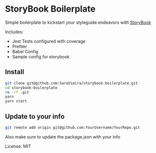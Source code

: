 # StoryBook Boilerplate

Simple boilerplate to kickstart your styleguide endeavors with [StoryBook](https://storybook.js.org)

Includes:

- Jest Tests configured with coverage
- Prettier
- Babel Config
- Sample config for storybook

## Install

```bash
git clone git@github.com:SaraVieira/storybook-boilerplate.git
cd storybook-boilerplate
rm -rf .git
yarn
yarn start
```

## Update to your info

```bash
git remote add origin git@github.com:YourUsername/YourRepo.git
```

Also make sure to update the package.json with your info

License: MIT
